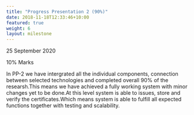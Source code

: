 ```yaml
---
title: "Progress Presentation 2 (90%)"
date: 2018-11-18T12:33:46+10:00
featured: true
weight: 6
layout: milestone
---
```


25 September 2020

10% Marks

In PP-2 we have intergrated all the individual components, connection between selected technologies and completed overall 90% of the researsh.This means we have achieved a fully working system with minor changes yet to be done.At this level system is able to issues, store and verify the certificates.Which means system is able to fulfill all expected functions together with testing and scalability.